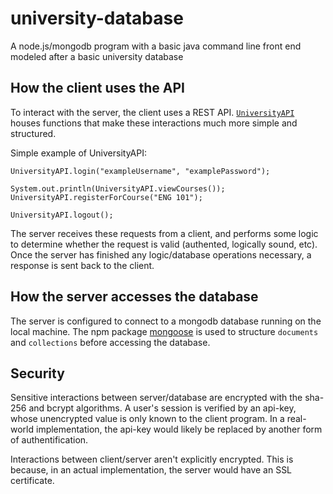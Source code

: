 # university-database
A node.js/mongodb program with a basic java command line front end modeled after a basic university database
## How the client uses the API
To interact with the server, the client uses a REST API. [`UniversityAPI`](https://github.com/zebediahperkins/university-database/blob/main/Client/src/UniversityAPI.java) houses functions that make these interactions much more simple and structured.

Simple example of UniversityAPI:
```
UniversityAPI.login("exampleUsername", "examplePassword");

System.out.println(UniversityAPI.viewCourses());
UniversityAPI.registerForCourse("ENG 101");

UniversityAPI.logout();
```
The server receives these requests from a client, and performs some logic to determine whether the request is valid (authented, logically sound, etc). Once the server has finished any logic/database operations necessary, a response is sent back to the client.
## How the server accesses the database
The server is configured to connect to a mongodb database running on the local machine. The npm package [mongoose](https://mongoosejs.com/docs/) is used to structure `documents` and `collections` before accessing the database.
## Security
Sensitive interactions between server/database are encrypted with the sha-256 and bcrypt algorithms. A user's session is verified by an api-key, whose unencrypted value is only known to the client program. In a real-world implementation, the api-key would likely be replaced by another form of authentification.

Interactions between client/server aren't explicitly encrypted. This is because, in an actual implementation, the server would have an SSL certificate.